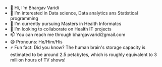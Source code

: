 - 👋 Hi, I’m Bhargav Varidi
- 👀 I’m interested in Data science, Data analytics ans Statistical programming
- 🌱 I’m currently pursuing Masters in Health Informatcs
- 💞️ I’m looking to collaborate on Health IT projects
- 📫 You can reach me through bhargavvaridi2gmail.com
- 😄 Pronouns: He/Him/His
- ⚡ Fun fact: Did you know? The human brain's storage capacity is estimated to be around 2.5 petabytes, which is roughly equivalent to 3 million hours of TV shows!

<!---
bvaridi/bvaridi is a ✨ special ✨ repository because its `README.md` (this file) appears on your GitHub profile.
You can click the Preview link to take a look at your changes.
--->
